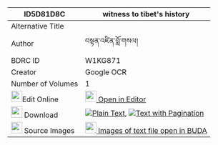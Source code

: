 |ID5D81D8C|witness to tibet's history 
| --- | --- 
|Alternative Title |
|Author| བསྟན་འཛིན་བློ་གསལ།
|BDRC ID | W1KG871
|Creator | Google OCR
|Number of Volumes| 1
|<img width="25" src="https://img.icons8.com/color/25/000000/edit-property.png">Edit Online| [<img width="25" src="https://avatars.githubusercontent.com/u/45091458?s=200&v=4"> Open in Editor](http://editor.openpecha.org/ID5D81D8C)
|<img width="25" src="https://img.icons8.com/fluent/48/000000/download-2.png"/>  Download | [![](https://img.icons8.com/color/20/000000/txt.png)Plain Text](https://github.com/Openpecha/ID5D81D8C/releases/download/v2/witness_to_tibet's_history_plain_ID5D81D8C.zip), [![](https://img.icons8.com/color/20/000000/txt.png)Text with Pagination](https://github.com/Openpecha/ID5D81D8C/releases/download/v2/witness_to_tibet's_history_pages_ID5D81D8C.zip)
|<img width="25" src="https://img.icons8.com/plasticine/100/000000/pictures-folder.png"/>  Source Images | [<img width="25" src="https://library.bdrc.io/icons/BUDA-small.svg"> Images of text file open in BUDA](https://library.bdrc.io/show/bdr:W1KG871)